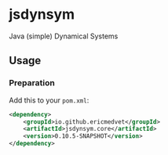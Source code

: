 # jsdynsym
Java (simple) Dynamical Systems

## Usage

### Preparation

Add this to your `pom.xml`:
```xml
<dependency>
    <groupId>io.github.ericmedvet</groupId>
    <artifactId>jsdynsym.core</artifactId>
    <version>0.10.5-SNAPSHOT</version>
</dependency>
```

